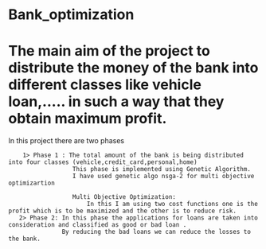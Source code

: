# Bank_optimization

# The main aim of the project to distribute the money of the bank into different classes like vehicle loan,..... in such a way that they obtain maximum profit.

  In this project there are two phases 
      
        1> Phase 1 : The total amount of the bank is being distributed into four classes (vehicle,credit_card,personal,home) 
                      This phase is implemented using Genetic Algorithm.
                      I have used genetic algo nsga-2 for multi objective optimizartion
                      
                      Multi Objective Optimization: 
                          In this I am using two cost functions one is the profit which is to be maximized and the other is to reduce risk.
       2> Phase 2: In this phase the applications for loans are taken into consideration and classified as good or bad loan .
                   By reducing the bad loans we can reduce the losses to the bank.
                   
